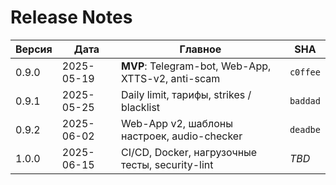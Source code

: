 # Release Notes

| Версия | Дата       | Главное | SHA  |
|--------|------------|---------|------|
| 0.9.0  | 2025-05-19 | **MVP**: Telegram-bot, Web-App, XTTS-v2, anti-scam | `c0ffee` |
| 0.9.1  | 2025-05-25 | Daily limit, тарифы, strikes / blacklist | `baddad` |
| 0.9.2  | 2025-06-02 | Web-App v2, шаблоны настроек, audio-checker | `deadbe` |
| 1.0.0  | 2025-06-15 | CI/CD, Docker, нагрузочные тесты, security-lint | _TBD_ |
